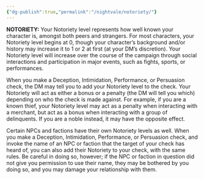 ```yaml
---
{"dg-publish":true,"permalink":"/nightvale/notoriety/"}
---
```


**NOTORIETY:**
Your Notoriety level represents how well known your character is, amongst both peers and strangers. For most characters, your Notoriety level begins at 0, though your character’s background and/or history may increase it to 1 or 2 at first (at your DM’s discretion). Your Notoriety level will increase over the course of the campaign through social interactions and participation in major events, such as fights, sports, or performances.

When you make a Deception, Intimidation, Performance, or Persuasion check, the DM may tell you to add your Notoriety level to the check. Your Notoriety will act as either a bonus or a penalty (the DM will tell you which) depending on who the check is made against. For example, if you are a known thief, your Notoriety level may act as a penalty when interacting with a merchant, but act as a bonus when interacting with a group of delinquents. If you are a noble instead, it may have the opposite effect.

Certain NPCs and factions have their own Notoriety levels as well. When you make a Deception, Intimidation, Performance, or Persuasion check, and invoke the name of an NPC or faction that the target of your check has heard of, you can also add their Notoriety to your check, with the same rules. Be careful in doing so, however; if the NPC or faction in question did not give you permission to use their name, they may be bothered by you doing so, and you may damage your relationship with them.